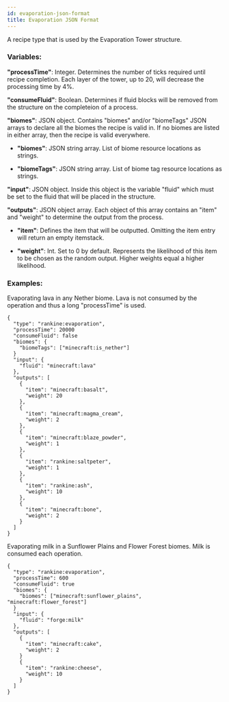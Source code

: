 ```yaml
---
id: evaporation-json-format
title: Evaporation JSON Format
---
```


A recipe type that is used by the Evaporation Tower structure.

### Variables:

**"processTime"**: Integer. Determines the number of ticks required until recipe completion. Each layer of the tower, up to 20, will decrease the processing time by 4%.

**"consumeFluid"**: Boolean. Determines if fluid blocks will be removed from the structure on the completeion of a process.

**"biomes"**: JSON object. Contains "biomes" and/or "biomeTags" JSON arrays to declare all the biomes the recipe is valid in. If no biomes are listed in either array, then the recipe is valid everywhere. 

- **"biomes"**: JSON string array. List of biome resource locations as strings.

- **"biomeTags"**: JSON string array. List of biome tag resource locations as strings.

**"input"**: JSON object. Inside this object is the variable "fluid" which must be set to the fluid that will be placed in the structure. 

**"outputs"**: JSON object array. Each object of this array contains an "item" and "weight" to determine the output from the process.  

- **"item"**: Defines the item that will be outputted. Omitting the item entry will return an empty itemstack.

- **"weight"**: Int. Set to 0 by default. Represents the likelihood of this item to be chosen as the random output. Higher weights equal a higher likelihood.

### Examples:

Evaporating lava in any Nether biome. Lava is not consumed by the operation and thus a long "processTime" is used.
```
{
  "type": "rankine:evaporation",
  "processTime": 20000
  "consumeFluid": false
  "biomes": {
    "biomeTags": ["minecraft:is_nether"]
  }
  "input": {
    "fluid": "minecraft:lava"
  },
  "outputs": [
    {
      "item": "minecraft:basalt",
      "weight": 20
    },
    {
      "item": "minecraft:magma_cream",
      "weight": 2
    },
    {
      "item": "minecraft:blaze_powder",
      "weight": 1
    },
    {
      "item": "rankine:saltpeter",
      "weight": 1
    },
    {
      "item": "rankine:ash",
      "weight": 10
    },
    {
      "item": "minecraft:bone",
      "weight": 2
    }
  ]
}
```

Evaporating milk in a Sunflower Plains and Flower Forest biomes. Milk is consumed each operation.
```
{
  "type": "rankine:evaporation",
  "processTime": 600
  "consumeFluid": true
  "biomes": {
    "biomes": ["minecraft:sunflower_plains", "minecraft:flower_forest"]
  }
  "input": {
    "fluid": "forge:milk"
  },
  "outputs": [
    {
      "item": "minecraft:cake",
      "weight": 2
    }
    {
      "item": "rankine:cheese",
      "weight": 10
    }
  ]
}
```

